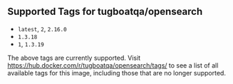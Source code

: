 ## Supported Tags for tugboatqa/opensearch

* `latest`, `2`, `2.16.0`
* `1.3.18`
* `1`, `1.3.19`

The above tags are currently supported. Visit https://hub.docker.com/r/tugboatqa/opensearch/tags/ to see a list of all available tags for this image, including those that are no longer supported.
